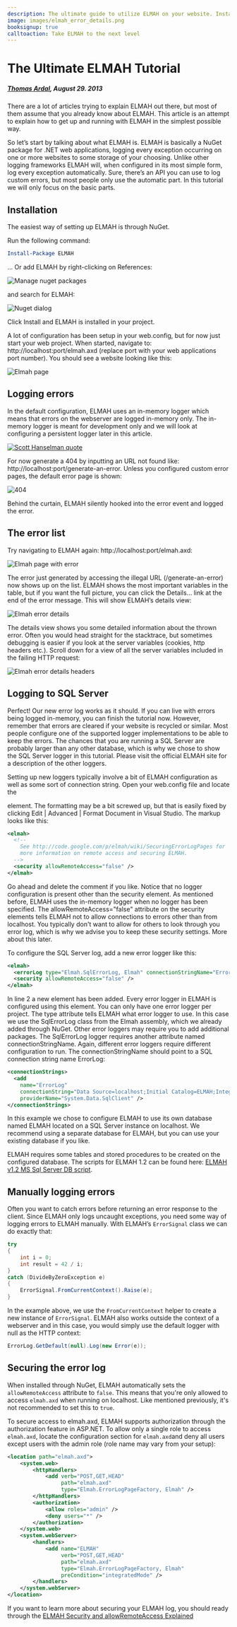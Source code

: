 ---description: The ultimate guide to utilize ELMAH on your website. Install, secure and configure ELMAH to log to SQL Server or memory. How do you log errors manually?image: images/elmah_error_details.pngbooksignup: truecalltoaction: Take ELMAH to the next level---# The Ultimate ELMAH Tutorial##### [Thomas Ardal](http://elmah.io/about/), August 29. 2013There are a lot of articles trying to explain ELMAH out there, but most of them assume that you already know about ELMAH. This article is an attempt to explain how to get up and running with ELMAH in the simplest possible way.So let’s start by talking about what ELMAH is. ELMAH is basically a NuGet package for .NET web applications, logging every exception occurring on one or more websites to some storage of your choosing. Unlike other logging frameworks ELMAH will, when configured in its most simple form, log every exception automatically. Sure, there’s an API you can use to log custom errors, but most people only use the automatic part. In this tutorial we will only focus on the basic parts.## InstallationThe easiest way of setting up ELMAH is through NuGet.Run the following command:```powershellInstall-Package ELMAH```... Or add ELMAH by right-clicking on References:![Manage nuget packages](images/manage_nuget_packages.png)and search for ELMAH:![Nuget dialog](images/nuget_dialog.png)Click Install and ELMAH is installed in your project.A lot of configuration has been setup in your web.config, but for now just start your web project. When started, navigate to: http://localhost:port/elmah.axd (replace port with your web applications port number). You should see a website looking like this:![Elmah page](images/elmah_page.png)## Logging errorsIn the default configuration, ELMAH uses an in-memory logger which means that errors on the webserver are logged in-memory only. The in-memory logger is meant for development only and we will look at configuring a persistent logger later in this article.[![Scott Hanselman quote](images/scott-hanselman.png)](https://elmah.io/?utm_source=blogbanner&utm_medium=blog&utm_campaign=blogbanner)For now generate a 404 by inputting an URL not found like: http://localhost:port/generate-an-error. Unless you configured custom error pages, the default error page is shown:![404](images/404.png)Behind the curtain, ELMAH silently hooked into the error event and logged the error.## The error listTry navigating to ELMAH again: http://localhost:port/elmah.axd:![Elmah page with error](images/elmah_page_with_error.png)The error just generated by accessing the illegal URL (/generate-an-error) now shows up on the list. ELMAH shows the most important variables in the table, but if you want the full picture, you can click the Details… link at the end of the error message. This will show ELMAH’s details view:![Elmah error details](images/elmah_error_details.png)The details view shows you some detailed information about the thrown error. Often you would head straight for the stacktrace, but sometimes debugging is easier if you look at the server variables (cookies, http headers etc.). Scroll down for a view of all the server variables included in the failing HTTP request:![Elmah error details headers](images/elmah_error_details_headers.png)## Logging to SQL ServerPerfect! Our new error log works as it should. If you can live with errors being logged in-memory, you can finish the tutorial now. However, remember that errors are cleared if your website is recycled or similar. Most people configure one of the supported logger implementations to be able to keep the errors. The chances that you are running a SQL Server are probably larger than any other database, which is why we chose to show the SQL Server logger in this tutorial. Please visit the official ELMAH site for a description of the other loggers.Setting up new loggers typically involve a bit of ELMAH configuration as well as some sort of connection string. Open your web.config file and locate theelement. The formatting may be a bit screwed up, but that is easily fixed by clicking Edit | Advanced | Format Document in Visual Studio. The markup looks like this:```xml<elmah>  <!--    See http://code.google.com/p/elmah/wiki/SecuringErrorLogPages for    more information on remote access and securing ELMAH.  -->  <security allowRemoteAccess="false" /></elmah>```Go ahead and delete the comment if you like. Notice that no logger configuration is present other than the security element. As mentioned before, ELMAH uses the in-memory logger when no logger has been specified. The allowRemoteAccess="false" attribute on the security elements tells ELMAH not to allow connections to errors other than from localhost. You typically don't want to allow for others to look through you error log, which is why we advise you to keep these security settings. More about this later.To configure the SQL Server log, add a new error logger like this:```xml<elmah>  <errorLog type="Elmah.SqlErrorLog, Elmah" connectionStringName="ErrorLog"/>  <security allowRemoteAccess="false" /></elmah>```In line 2 a new element has been added. Every error logger in ELMAH is configured using this element. You can only have one error logger per project. The type attribute tells ELMAH what error logger to use. In this case we use the SqlErrorLog class from the Elmah assembly, which we already added through NuGet. Other error loggers may require you to add additional packages. The SqlErrorLog logger requires another attribute named connectionStringName. Again, different error loggers require different configuration to run. The connectionStringName should point to a SQL connection string name ErrorLog:```xml<connectionStrings>  <add    name="ErrorLog"    connectionString="Data Source=localhost;Initial Catalog=ELMAH;Integrated Security=SSPI;"    providerName="System.Data.SqlClient" /></connectionStrings>```In this example we chose to configure ELMAH to use its own database named ELMAH located on a SQL Server instance on localhost. We recommend using a separate database for ELMAH, but you can use your existing database if you like.ELMAH requires some tables and stored procedures to be created on the configured database. The scripts for ELMAH 1.2 can be found here: [ELMAH v1.2 MS Sql Server DB script](https://github.com/elmah/Elmah/blob/master/src/Elmah.SqlServer/SQLServer.sql).## Manually logging errorsOften you want to catch errors before returning an error response to the client. Since ELMAH only logs uncaught exceptions, you need some way of logging errors to ELMAH manually. With ELMAH’s `ErrorSignal` class we can do exactly that:```csharptry{    int i = 0;    int result = 42 / i;}catch (DivideByZeroException e){    ErrorSignal.FromCurrentContext().Raise(e);}```In the example above, we use the `FromCurrentContext` helper to create a new instance of `ErrorSignal`. ELMAH also works outside the context of a webserver and in this case, you would simply use the default logger with null as the HTTP context:```csharpErrorLog.GetDefault(null).Log(new Error(e));```## Securing the error logWhen installed through NuGet, ELMAH automatically sets the `allowRemoteAccess` attribute to `false`. This means that you're only allowed to access `elmah.axd` when running on localhost. Like mentioned previously, it's not recommended to set this to `true`.To secure access to elmah.axd, ELMAH supports authorization through the authorization feature in ASP.NET. To allow only a single role to access `elmah.axd`, locate the configuration section for `elmah.axd`and deny all users except users with the admin role (role name may vary from your setup):```xml<location path="elmah.axd">    <system.web>        <httpHandlers>            <add verb="POST,GET,HEAD"                 path="elmah.axd"                 type="Elmah.ErrorLogPageFactory, Elmah" />        </httpHandlers>        <authorization>            <allow roles="admin" />            <deny users="*" />        </authorization>    </system.web>    <system.webServer>        <handlers>            <add name="ELMAH"                 verb="POST,GET,HEAD"                 path="elmah.axd"                 type="Elmah.ErrorLogPageFactory, Elmah"                 preCondition="integratedMode" />        </handlers>    </system.webServer></location>```If you want to learn more about securing your ELMAH log, you should ready through the [ELMAH Security and allowRemoteAccess Explained](/elmah-security-and-allowremoteaccess-explained.md)